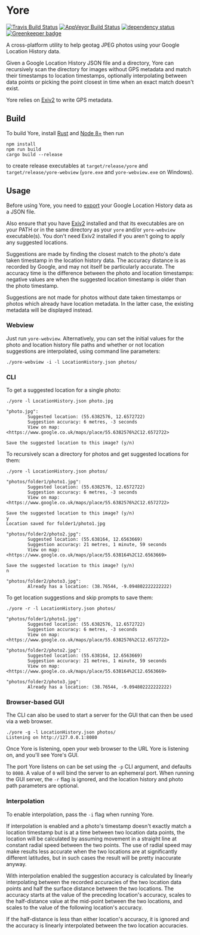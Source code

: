 Yore
====

[![Travis Build Status](https://www.travis-ci.org/WrinklyNinja/yore.svg?branch=master)](https://www.travis-ci.org/WrinklyNinja/yore)
[![AppVeyor Build Status](https://ci.appveyor.com/api/projects/status/github/WrinklyNinja/yore?branch=master&svg=true)](https://ci.appveyor.com/project/WrinklyNinja/yore)
[![dependency status](https://deps.rs/repo/github/WrinklyNinja/yore/status.svg)](https://deps.rs/repo/github/WrinklyNinja/yore)
[![Greenkeeper badge](https://badges.greenkeeper.io/WrinklyNinja/yore.svg)](https://greenkeeper.io/)

A cross-platform utility to help geotag JPEG photos using your Google
Location History data.

Given a Google Location History JSON file and a directory, Yore can
recursively scan the directory for images without GPS metadata and match their
timestamps to location timestamps, optionally interpolating between data points
or picking the point closest in time when an exact match doesn't exist.

Yore relies on [Exiv2](http://www.exiv2.org/) to write GPS metadata.

## Build

To build Yore, install [Rust](https://www.rust-lang.org) and
[Node 8+](http://nodejs.org/) then run

```
npm install
npm run build
cargo build --release
```

to create release executables at `target/release/yore` and
`target/release/yore-webview` (`yore.exe` and `yore-webview.exe` on Windows).

## Usage

Before using Yore, you need to
[export](https://takeout.google.com/settings/takeout/custom/location_history)
your Google Location History data as a JSON file.

Also ensure that you have [Exiv2](http://www.exiv2.org/) installed and that its
executables are on your PATH or in the same directory as your `yore` and/or
`yore-webview` executable(s). You don't need Exiv2 installed if you aren't going
to apply any suggested locations.

Suggestions are made by finding the closest match to the photo's date taken
timestamp in the location history data. The accuracy distance is as recorded by
Google, and may not itself be particularly accurate. The accuracy time is the
difference between the photo and location timestamps: negative values are when
the suggested location timestamp is older than the photo timestamp.

Suggestions are not made for photos without date taken timestamps or photos
which already have location metadata. In the latter case, the existing metadata
will be displayed instead.

### Webview

Just run `yore-webview`. Alternatively, you can set the initial values for the
photo and location history file paths and whether or not location suggestions
are interpolated, using command line parameters:

```
./yore-webview -i -l LocationHistory.json photos/
```

### CLI

To get a suggested location for a single photo:

```
./yore -l LocationHistory.json photo.jpg

"photo.jpg":
        Suggested location: (55.6382576, 12.6572722)
        Suggestion accuracy: 6 metres, -3 seconds
        View on map: <https://www.google.co.uk/maps/place/55.6382576%2C12.6572722>

Save the suggested location to this image? (y/n)
```

To recursively scan a directory for photos and get suggested locations for
them:

```
./yore -l LocationHistory.json photos/

"photos/folder1/photo1.jpg":
        Suggested location: (55.6382576, 12.6572722)
        Suggestion accuracy: 6 metres, -3 seconds
        View on map: <https://www.google.co.uk/maps/place/55.6382576%2C12.6572722>

Save the suggested location to this image? (y/n)
y
Location saved for folder1/photo1.jpg

"photos/folder2/photo2.jpg":
        Suggested location: (55.638164, 12.6563669)
        Suggestion accuracy: 21 metres, 1 minute, 59 seconds
        View on map: <https://www.google.co.uk/maps/place/55.638164%2C12.6563669>

Save the suggested location to this image? (y/n)
n

"photos/folder2/photo3.jpg":
        Already has a location: (38.76544, -9.094802222222222)
```

To get location suggestions and skip prompts to save them:

```
./yore -r -l LocationHistory.json photos/

"photos/folder1/photo1.jpg":
        Suggested location: (55.6382576, 12.6572722)
        Suggestion accuracy: 6 metres, -3 seconds
        View on map: <https://www.google.co.uk/maps/place/55.6382576%2C12.6572722>

"photos/folder2/photo2.jpg":
        Suggested location: (55.638164, 12.6563669)
        Suggestion accuracy: 21 metres, 1 minute, 59 seconds
        View on map: <https://www.google.co.uk/maps/place/55.638164%2C12.6563669>

"photos/folder2/photo3.jpg":
        Already has a location: (38.76544, -9.094802222222222)
```

### Browser-based GUI

The CLI can also be used to start a server for the GUI that can then be used via
a web browser.

```
./yore -g -l LocationHistory.json photos/
Listening on http://127.0.0.1:8080
```

Once Yore is listening, open your web browser to the URL Yore is
listening on, and you'll see Yore's GUI.

The port Yore listens on can be set using the `-p` CLI argument, and defaults to
`8080`. A value of `0` will bind the server to an ephemeral port. When running
the GUI server, the `-r` flag is ignored, and the location history and photo
path parameters are optional.

### Interpolation

To enable interpolation, pass the `-i` flag when running Yore.

If interpolation is enabled and a photo's timestamp doesn't exactly match a
location timestamp but is at a time between two location data points, the
location will be calculated by assuming movement in a straight line at constant
radial speed between the two points. The use of radial speed may make results
less accurate when the two locations are at significantly different latitudes,
but in such cases the result will be pretty inaccurate anyway.

With interpolation enabled the suggestion accuracy is calculated by linearly
interpolating between the recorded accuracies of the two location data points
and half the surface distance between the two locations. The accuracy starts
at the value of the preceding location's accuracy, scales to the half-distance
value at the mid-point between the two locations, and scales to the value of the
following location's accuracy.

If the half-distance is less than either location's accuracy, it is ignored and
the accuracy is linearly interpolated between the two location accuracies.

